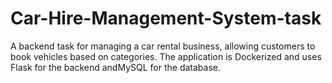 # Car-Hire-Management-System-task
 A backend task for managing a car rental business, allowing customers to book vehicles based on categories. The application is Dockerized and uses Flask for the backend andMySQL for the database.
